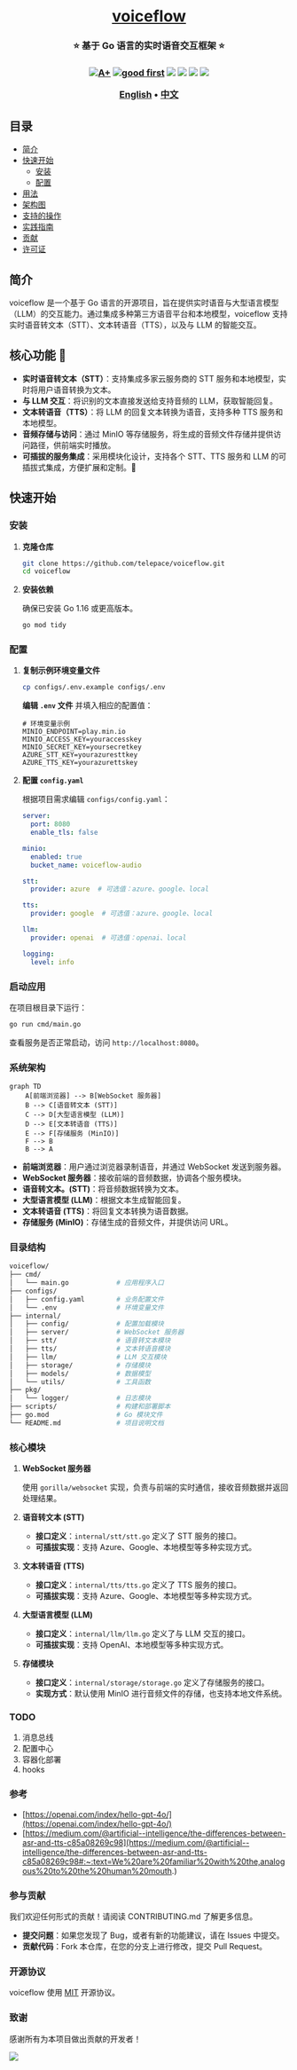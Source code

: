 <h1 align="center" style="border-bottom: none">
    <b>
        <a href="https://github.com/telepace/voiceflow">voiceflow</a><br>
    </b>
</h1>
<h3 align="center" style="border-bottom: none">
      ⭐️ 基于 Go 语言的实时语音交互框架 ⭐️ <br>
<h3>


<p align=center>
<a href="https://goreportcard.com/report/github.com/telepace/voiceflow"><img src="https://goreportcard.com/badge/github.com/telepace/voiceflow" alt="A+"></a>
<a href="https://github.com/issues?q=org%telepace+is%3Aissue+label%3A%22good+first+issue%22+no%3Aassignee"><img src="https://img.shields.io/github/issues/telepace/voiceflow/good%20first%20issue?logo=%22github%22" alt="good first"></a>
<a href="https://github.com/telepace/voiceflow"><img src="https://img.shields.io/github/stars/telepace/voiceflow.svg?style=flat&logo=github&colorB=deeppink&label=stars"></a>
<a href="https://join.slack.com/t/telepace/shared_invite/zt-1se0k2bae-lkYzz0_T~BYh3rjkvlcUqQ"><img src="https://img.shields.io/badge/Slack-100%2B-blueviolet?logo=slack&amp;logoColor=white"></a>
<a href="https://github.com/telepace/voiceflow/blob/main/LICENSE"><img src="https://img.shields.io/badge/license-Apache--2.0-green"></a>
<a href="https://golang.org/"><img src="https://img.shields.io/badge/Language-Go-blue.svg"></a>
</p>


<p align="center">
    <a href="./README.md"><b>English</b></a> •
    <a href="./README_zh-CN.md"><b>中文</b></a>
</p>

## 目录

- [简介](#简介)
- [快速开始](#快速开始)
  - [安装](#安装)
  - [配置](#配置)
- [用法](#用法)
- [架构图](#架构图)
- [支持的操作](#支持的操作)
- [实践指南](#实践指南)
- [贡献](#贡献)
- [许可证](#许可证)

## 简介

voiceflow 是一个基于 Go 语言的开源项目，旨在提供实时语音与大型语言模型（LLM）的交互能力。通过集成多种第三方语音平台和本地模型，voiceflow 支持实时语音转文本（STT）、文本转语音（TTS），以及与 LLM 的智能交互。

## 核心功能 🌟

- **实时语音转文本（STT）**：支持集成多家云服务商的 STT 服务和本地模型，实时将用户语音转换为文本。
- **与 LLM 交互**：将识别的文本直接发送给支持音频的 LLM，获取智能回复。
- **文本转语音（TTS）**：将 LLM 的回复文本转换为语音，支持多种 TTS 服务和本地模型。
- **音频存储与访问**：通过 MinIO 等存储服务，将生成的音频文件存储并提供访问路径，供前端实时播放。
- **可插拔的服务集成**：采用模块化设计，支持各个 STT、TTS 服务和 LLM 的可插拔式集成，方便扩展和定制。🎉



## 快速开始

### 安装

1. **克隆仓库**

   ```bash
   git clone https://github.com/telepace/voiceflow.git
   cd voiceflow
   ```

2. **安装依赖**

   确保已安装 Go 1.16 或更高版本。

   ```bash
   go mod tidy
   ```

### 配置

1. **复制示例环境变量文件**

   ```bash
   cp configs/.env.example configs/.env
   ```

   **编辑 `.env` 文件** 并填入相应的配置值：

   ```env
   # 环境变量示例
   MINIO_ENDPOINT=play.min.io
   MINIO_ACCESS_KEY=youraccesskey
   MINIO_SECRET_KEY=yoursecretkey
   AZURE_STT_KEY=yourazuresttkey
   AZURE_TTS_KEY=yourazurettskey
   ```

2. **配置 `config.yaml`**

   根据项目需求编辑 `configs/config.yaml`：

   ```yaml
   server:
     port: 8080
     enable_tls: false

   minio:
     enabled: true
     bucket_name: voiceflow-audio

   stt:
     provider: azure  # 可选值：azure、google、local

   tts:
     provider: google  # 可选值：azure、google、local

   llm:
     provider: openai  # 可选值：openai、local

   logging:
     level: info
   ```

### 启动应用

在项目根目录下运行：

```bash
go run cmd/main.go
```

查看服务是否正常启动，访问 `http://localhost:8080`。

### 系统架构

```mermaid
graph TD
    A[前端浏览器] --> B[WebSocket 服务器]
    B --> C[语音转文本 (STT)]
    C --> D[大型语言模型 (LLM)]
    D --> E[文本转语音 (TTS)]
    E --> F[存储服务 (MinIO)]
    F --> B
    B --> A
```

- **前端浏览器**：用户通过浏览器录制语音，并通过 WebSocket 发送到服务器。
- **WebSocket 服务器**：接收前端的音频数据，协调各个服务模块。
- **语音转文本。(STT)**：将音频数据转换为文本。
- **大型语言模型 (LLM)**：根据文本生成智能回复。
- **文本转语音 (TTS)**：将回复文本转换为语音数据。
- **存储服务 (MinIO)**：存储生成的音频文件，并提供访问 URL。

### 目录结构

```bash
voiceflow/
├── cmd/
│   └── main.go            # 应用程序入口
├── configs/
│   ├── config.yaml        # 业务配置文件
│   └── .env               # 环境变量文件
├── internal/
│   ├── config/            # 配置加载模块
│   ├── server/            # WebSocket 服务器
│   ├── stt/               # 语音转文本模块
│   ├── tts/               # 文本转语音模块
│   ├── llm/               # LLM 交互模块
│   ├── storage/           # 存储模块
│   ├── models/            # 数据模型
│   └── utils/             # 工具函数
├── pkg/
│   └── logger/            # 日志模块
├── scripts/               # 构建和部署脚本
├── go.mod                 # Go 模块文件
└── README.md              # 项目说明文档
```

### 核心模块

1. **WebSocket 服务器**

   使用 `gorilla/websocket` 实现，负责与前端的实时通信，接收音频数据并返回处理结果。

2. **语音转文本 (STT)**

   - **接口定义**：`internal/stt/stt.go` 定义了 STT 服务的接口。
   - **可插拔实现**：支持 Azure、Google、本地模型等多种实现方式。

3. **文本转语音 (TTS)**

   - **接口定义**：`internal/tts/tts.go` 定义了 TTS 服务的接口。
   - **可插拔实现**：支持 Azure、Google、本地模型等多种实现方式。

4. **大型语言模型 (LLM)**

   - **接口定义**：`internal/llm/llm.go` 定义了与 LLM 交互的接口。
   - **可插拔实现**：支持 OpenAI、本地模型等多种实现方式。

5. **存储模块**

   - **接口定义**：`internal/storage/storage.go` 定义了存储服务的接口。
   - **实现方式**：默认使用 MinIO 进行音频文件的存储，也支持本地文件系统。

### TODO

1. 消息总线
2. 配置中心
3. 容器化部署
4. hooks

### 参考

- [https://openai.com/index/hello-gpt-4o/](https://openai.com/index/hello-gpt-4o/)
- [https://medium.com/@artificial--intelligence/the-differences-between-asr-and-tts-c85a08269c98](https://medium.com/@artificial--intelligence/the-differences-between-asr-and-tts-c85a08269c98#:~:text=We%20are%20familiar%20with%20the,analogous%20to%20the%20human%20mouth.)

### 参与贡献

我们欢迎任何形式的贡献！请阅读 CONTRIBUTING.md 了解更多信息。

- **提交问题**：如果您发现了 Bug，或者有新的功能建议，请在 Issues 中提交。
- **贡献代码**：Fork 本仓库，在您的分支上进行修改，提交 Pull Request。

### 开源协议

voiceflow 使用 [MIT](./LICENSE) 开源协议。

### 致谢

感谢所有为本项目做出贡献的开发者！

<a href="https://github.com/telepace/voiceflow/graphs/contributors">
  <img src="https://contrib.rocks/image?repo=telepace/voiceflow" />
